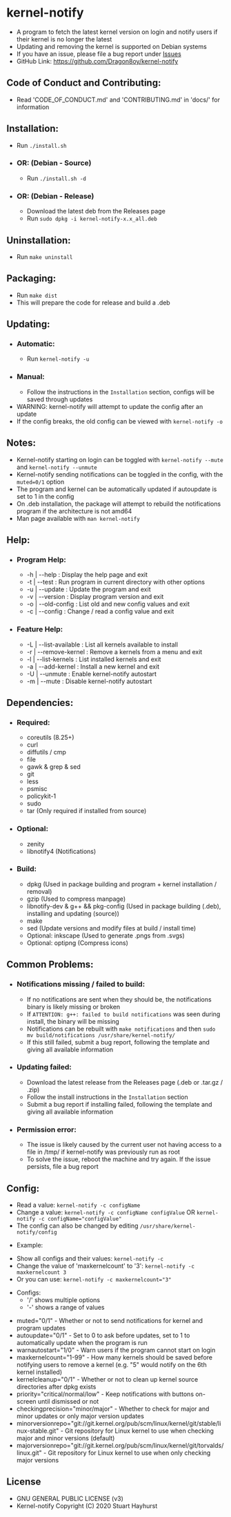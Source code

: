 # kernel-notify
 - A program to fetch the latest kernel version on login and notify users if their kernel is no longer the latest
 - Updating and removing the kernel is supported on Debian systems
 - If you have an issue, please file a bug report under [Issues](https://github.com/Dragon8oy/kernel-notify/issues "Issues")
 - GitHub Link: https://github.com/Dragon8oy/kernel-notify

## Code of Conduct and Contributing:
 - Read 'CODE\_OF\_CONDUCT.md' and 'CONTRIBUTING.md' in 'docs/' for information

## Installation:
 * Run `./install.sh`
 - ### OR: (Debian - Source)
   * Run `./install.sh -d`
 - ### OR: (Debian - Release)
   * Download the latest deb from the Releases page
   * Run `sudo dpkg -i kernel-notify-x.x_all.deb`

## Uninstallation:
 * Run `make uninstall`

## Packaging:
 * Run `make dist`
 * This will prepare the code for release and build a .deb

## Updating:
 - ### Automatic:
   * Run `kernel-notify -u`
 - ### Manual:
   * Follow the instructions in the `Installation` section, configs will be saved through updates
 - WARNING: kernel-notify will attempt to update the config after an update
 - If the config breaks, the old config can be viewed with `kernel-notify -o`

## Notes:
 * Kernel-notify starting on login can be toggled with `kernel-notify --mute` and `kernel-notify --unmute`
 * Kernel-notify sending notifications can be toggled in the config, with the `muted=0/1` option
 * The program and kernel can be automatically updated if autoupdate is set to 1 in the config
 * On .deb installation, the package will attempt to rebuild the notifications program if the architecture is not amd64
 * Man page available with `man kernel-notify`

## Help:
 - ### Program Help:
   * -h  | --help       : Display the help page and exit
   * -t  | --test       : Run program in current directory with other options
   * -u  | --update     : Update the program and exit
   * -v  | --version    : Display program version and exit
   * -o  | --old-config : List old and new config values and exit
   * -c  | --config     : Change / read a config value and exit

 - ### Feature Help:
   * -L  | --list-available : List all kernels available to install
   * -r  | --remove-kernel  : Remove a kernels from a menu and exit
   * -l  | --list-kernels   : List installed kernels and exit
   * -a  | --add-kernel     : Install a new kernel and exit
   * -U  | --unmute         : Enable kernel-notify autostart
   * -m  | --mute           : Disable kernel-notify autostart

## Dependencies:
 - ### Required:
   * coreutils (8.25+)
   * curl
   * diffutils / cmp
   * file
   * gawk & grep & sed
   * git
   * less
   * psmisc
   * policykit-1
   * sudo
   * tar (Only required if installed from source)

 - ### Optional:
   * zenity
   * libnotify4 (Notifications)

 - ### Build:
   * dpkg (Used in package building and program + kernel installation / removal)
   * gzip (Used to compress manpage)
   * libnotify-dev & g++ && pkg-config (Used in package building (.deb), installing and updating (source))
   * make
   * sed (Update versions and modify files at build / install time)
   * Optional: inkscape (Used to generate .pngs from .svgs)
   * Optional: optipng (Compress icons)

## Common Problems:
 - ### Notifications missing / failed to build:
   * If no notifications are sent when they should be, the notifications binary is likely missing or broken
   * If `ATTENTION: g++: failed to build notifications` was seen during install, the binary will be missing
   * Notifications can be rebuilt with `make notifications` and then `sudo mv build/notifications /usr/share/kernel-notify/`
   * If this still failed, submit a bug report, following the template and giving all available information

 - ### Updating failed:
   * Download the latest release from the Releases page (.deb or .tar.gz / .zip)
   * Follow the install instructions in the `Installation` section
   * Submit a bug report if installing failed, following the template and giving all available information

 - ### Permission error:
   * The issue is likely caused by the current user not having access to a file in /tmp/ if kernel-notify was previously run as root
   * To solve the issue, reboot the machine and try again. If the issue persists, file a bug report

## Config:
 * Read a value:   `kernel-notify -c configName`
 * Change a value: `kernel-notify -c configName configValue` OR `kernel-notify -c configName="configValue"`
 * The config can also be changed by editing `/usr/share/kernel-notify/config`

 - Example:
  * Show all configs and their values: `kernel-notify -c`
  * Change the value of 'maxkernelcount' to '3': `kernel-notify -c maxkernelcount 3`
  * Or you can use: `kernel-notify -c maxkernelcount="3"`

 - Configs:
   * '/' shows multiple options
   * '-' shows a range of values
  * muted="0/1" - Whether or not to send notifications for kernel and program updates
  * autoupdate="0/1" - Set to 0 to ask before updates, set to 1 to automatically update when the program is run
  * warnautostart="1/0" - Warn users if the program cannot start on login
  * maxkernelcount="1-99" - How many kernels should be saved before notifying users to remove a kernel (e.g. "5" would notify on the 6th kernel installed)
  * kernelcleanup="0/1" - Whether or not to clean up kernel source directories after dpkg exists
  * priority="critical/normal/low" - Keep notifications with buttons on-screen until dismissed or not
  * checkingprecision="minor/major" - Whether to check for major and minor updates or only major version updates
  * minorversionrepo="git://git.kernel.org/pub/scm/linux/kernel/git/stable/linux-stable.git" - Git repository for Linux kernel to use when checking major and minor versions (default)
  * majorversionrepo="git://git.kernel.org/pub/scm/linux/kernel/git/torvalds/linux.git" - Git repository for Linux kernel to use when only checking major versions

## License
 * GNU GENERAL PUBLIC LICENSE (v3)
 * Kernel-notify Copyright (C) 2020 Stuart Hayhurst

